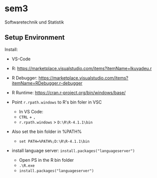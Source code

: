 # sem3

Softwaretechnik und Statistik

## Setup Environment

Install:
- VS-Code
- R: <https://marketplace.visualstudio.com/items?itemName=Ikuyadeu.r>
- R Debugger: <https://marketplace.visualstudio.com/items?itemName=RDebugger.r-debugger>
- R Runtime: <https://cran.r-project.org/bin/windows/base/>
- Point `r.rpath.windows` to R's bin foler in VSC
  - In VS Code:
  - `CTRL` + `,`
  - `r.rpath.windows` > `D:\R\R-4.1.1\bin`

- Also set the bin folder in %PATH%
  - `set PATH=%PATH%;D:\R\R-4.1.1\bin`
- install language server: `install.packages("languageserver")`
  - Open PS in the R bin folder
  - `.\R.exe`
  - `install.packages("languageserver")`


